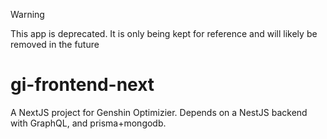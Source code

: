 > [!WARNING]
> This app is deprecated. It is only being kept for reference and will likely be removed in the future

# gi-frontend-next

A NextJS project for Genshin Optimizier. Depends on a NestJS backend with GraphQL, and prisma+mongodb.

